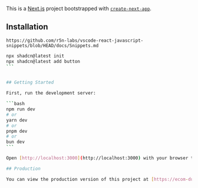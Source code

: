 This is a [Next.js](https://nextjs.org) project bootstrapped with [`create-next-app`](https://nextjs.org/docs/app/api-reference/cli/create-next-app).

## Installation

```
https://github.com/r5n-labs/vscode-react-javascript-snippets/blob/HEAD/docs/Snippets.md

```

````bash
npx shadcn@latest init
npx shadcn@latest add button
```


## Getting Started

First, run the development server:

```bash
npm run dev
# or
yarn dev
# or
pnpm dev
# or
bun dev
```

Open [http://localhost:3000](http://localhost:3000) with your browser to see the result.

## Production

You can view the production version of this project at [https://ecom-dusky-psi.vercel.app/](https://ecom-dusky-psi.vercel.app/).
````
